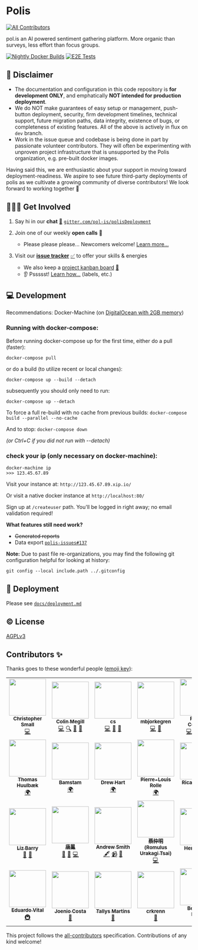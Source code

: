 # Polis
<!-- ALL-CONTRIBUTORS-BADGE:START - Do not remove or modify this section -->
[![All Contributors](https://img.shields.io/badge/all_contributors-28-orange.svg?style=flat-square)](#contributors-)
<!-- ALL-CONTRIBUTORS-BADGE:END -->
pol.is an AI powered sentiment gathering platform. More organic than surveys, less effort than focus groups.

<!-- Changes to badge text in URLs below, require changes to "name" value in .github/workflows/*.yml -->
[![Nightly Docker Builds](https://github.com/pol-is/polisServer/workflows/Nightly%20Docker%20Builds/badge.svg)][nightlies]
[![E2E Tests](https://github.com/pol-is/polisServer/workflows/E2E%20Tests/badge.svg)][e2e-tests]

   [nightlies]: https://hub.docker.com/u/polisdemo
   [e2e-tests]: https://github.com/pol-is/polisServer/actions?query=workflow%3A%22E2E+Tests%22

## :construction: Disclaimer

- The documentation and configuration in this code repository is **for development ONLY**,
and emphatically **NOT intended for production deployment**.
- We do NOT make guarantees of easy setup or management, push-button deployment, security,
firm development timelines, technical support, future migration paths, data integrity,
existence of bugs, or completeness of existing features.
All of the above is actively in flux on `dev` branch.
- Work in the issue queue and codebase is being done in part by passionate volunteer contributors.
They will often be experimenting with unproven project infrastructure that is unsupported by the Polis organization,
e.g. pre-built docker images.

Having said this, we are enthusiastic about your support in moving toward deployment-readiness.
We aspire to see future third-party deployments of polis as we cultivate a growing community of diverse contributors!
We look forward to working together :tada:

## 🙋🏾‍♀️ Get Involved

1. Say hi in our **chat** [:speech_balloon:][chat] [`gitter.com/pol-is/polisDeployment`][chat]
2. Join one of our weekly **open calls** :microphone:
    - Please please please... Newcomers welcome! [Learn more...][calls-about]
3. Visit our [**issue tracker**][issues] [:white_check_mark:][issues] to offer your skills & energies
    - We also keep a [project kanban board][board] [:checkered_flag:][board]
    - :ear: Pssssst! [Learn how...][contributing] (labels, etc.)

   [chat]: https://gitter.im/pol-is/polisDeployment
   [calls-about]: /CONTRIBUTING.md#telephone_receiver-open-calls
   [issues]: https://github.com/pol-is/polisServer/issues
   [board]: https://github.com/orgs/pol-is/projects/1
   [contributing]: /CONTRIBUTING.md#how-we-work

## 💻 Development

Recommendations: Docker-Machine (on [DigitalOcean with 2GB memory][do-tut])

   [do-tut]: https://www.digitalocean.com/community/tutorials/how-to-provision-and-manage-remote-docker-hosts-with-docker-machine-on-ubuntu-16-04


### Running with docker-compose:

Before running docker-compose up for the first time,
either do a pull (faster):

`docker-compose pull`

or do a build (to utilize recent or local changes):

`docker-compose up --build --detach`

subsequently you should only need to run:

`docker-compose up --detach`

To force a full re-build with no cache from previous builds:
`docker-compose build --parallel --no-cache`

And to stop:
`docker-compose down`

_(or Ctrl+C if you did not run with --detach)_

### check your ip (only necessary on docker-machine):
```
docker-machine ip
>>> 123.45.67.89
```

Visit your instance at: `http://123.45.67.89.xip.io/`

Or visit a native docker instance at `http://localhost:80/`

Sign up at `/createuser` path. You'll be logged in right away; no email validation required!

**What features still need work?**
- ~~Generated reports~~
- Data export [`polis-issues#137`](https://github.com/pol-is/polis-issues/issues/137)

**Note:** Due to past file re-organizations, you may find the following git configuration helpful for looking at history:

```
git config --local include.path ../.gitconfig
```

## 🚀 Deployment

Please see [`docs/deployment.md`](/docs/deployment.md)

## ©️  License

[AGPLv3](/LICENSE)

## Contributors ✨

Thanks goes to these wonderful people ([emoji key](https://allcontributors.org/docs/en/emoji-key)):

<!-- ALL-CONTRIBUTORS-LIST:START - Do not remove or modify this section -->
<!-- prettier-ignore-start -->
<!-- markdownlint-disable -->
<table>
  <tr>
    <td align="center"><a href="http://www.metasoarous.com"><img src="https://avatars3.githubusercontent.com/u/88556?v=4" width="100px;" alt=""/><br /><sub><b>Christopher Small</b></sub></a><br /><a href="https://github.com/pol-is-trial-balloon/polis/commits?author=metasoarous" title="Code">💻</a></td>
    <td align="center"><a href="https://pol.is"><img src="https://avatars3.githubusercontent.com/u/1770265?v=4" width="100px;" alt=""/><br /><sub><b>Colin Megill</b></sub></a><br /><a href="https://github.com/pol-is-trial-balloon/polis/commits?author=colinmegill" title="Code">💻</a> <a href="#fundingFinding-colinmegill" title="Funding Finding">🔍</a> <a href="#talk-colinmegill" title="Talks">📢</a> <a href="#business-colinmegill" title="Business development">💼</a></td>
    <td align="center"><a href="https://github.com/misscs"><img src="https://avatars1.githubusercontent.com/u/51812?v=4" width="100px;" alt=""/><br /><sub><b>cs</b></sub></a><br /><a href="https://github.com/pol-is-trial-balloon/polis/commits?author=misscs" title="Code">💻</a> <a href="https://github.com/pol-is-trial-balloon/polis/commits?author=misscs" title="Documentation">📖</a> <a href="#design-misscs" title="Design">🎨</a></td>
    <td align="center"><a href="https://github.com/mbjorkegren"><img src="https://avatars3.githubusercontent.com/u/2016166?v=4" width="100px;" alt=""/><br /><sub><b>mbjorkegren</b></sub></a><br /><a href="https://github.com/pol-is-trial-balloon/polis/commits?author=mbjorkegren" title="Code">💻</a> <a href="#question-mbjorkegren" title="Answering Questions">💬</a></td>
    <td align="center"><a href="http://nodescription.net"><img src="https://avatars2.githubusercontent.com/u/305339?v=4" width="100px;" alt=""/><br /><sub><b>Patrick Connolly</b></sub></a><br /><a href="https://github.com/pol-is-trial-balloon/polis/commits?author=patcon" title="Code">💻</a> <a href="#infra-patcon" title="Infrastructure (Hosting, Build-Tools, etc)">🚇</a> <a href="#talk-patcon" title="Talks">📢</a> <a href="https://github.com/pol-is-trial-balloon/polis/pulls?q=is%3Apr+reviewed-by%3Apatcon" title="Reviewed Pull Requests">👀</a></td>
    <td align="center"><a href="http://virgile-dev.github.io"><img src="https://avatars0.githubusercontent.com/u/11473995?v=4" width="100px;" alt=""/><br /><sub><b>virgile-dev</b></sub></a><br /><a href="#translation-virgile-dev" title="Translation">🌍</a> <a href="https://github.com/pol-is-trial-balloon/polis/issues?q=author%3Avirgile-dev" title="Bug reports">🐛</a></td>
    <td align="center"><a href="http://openconcept.ca"><img src="https://avatars0.githubusercontent.com/u/116832?v=4" width="100px;" alt=""/><br /><sub><b>Mike Gifford</b></sub></a><br /><a href="#a11y-mgifford" title="Accessibility">️️️️♿️</a></td>
  </tr>
  <tr>
    <td align="center"><a href="https://github.com/huulbaek"><img src="https://avatars0.githubusercontent.com/u/1862741?v=4" width="100px;" alt=""/><br /><sub><b>Thomas Huulbæk</b></sub></a><br /><a href="#translation-huulbaek" title="Translation">🌍</a></td>
    <td align="center"><a href="https://github.com/bamstam"><img src="https://avatars3.githubusercontent.com/u/9203888?v=4" width="100px;" alt=""/><br /><sub><b>Bamstam</b></sub></a><br /><a href="#translation-bamstam" title="Translation">🌍</a></td>
    <td align="center"><a href="https://github.com/drewhart"><img src="https://avatars0.githubusercontent.com/u/6105510?v=4" width="100px;" alt=""/><br /><sub><b>Drew Hart</b></sub></a><br /><a href="#translation-drewhart" title="Translation">🌍</a></td>
    <td align="center"><a href="http://www.societenumerique.gouv.fr"><img src="https://avatars3.githubusercontent.com/u/12126587?v=4" width="100px;" alt=""/><br /><sub><b>Pierre-Louis Rolle</b></sub></a><br /><a href="#translation-PLrolle" title="Translation">🌍</a></td>
    <td align="center"><a href="https://github.com/ricardopoppi"><img src="https://avatars3.githubusercontent.com/u/1162183?v=4" width="100px;" alt=""/><br /><sub><b>Ricardo Poppi</b></sub></a><br /><a href="#translation-ricardopoppi" title="Translation">🌍</a></td>
    <td align="center"><a href="https://linkedin.com/in/uzzal2k5"><img src="https://avatars0.githubusercontent.com/u/5254162?v=4" width="100px;" alt=""/><br /><sub><b>Md Shafiqul Islam</b></sub></a><br /><a href="#infra-uzzal2k5" title="Infrastructure (Hosting, Build-Tools, etc)">🚇</a></td>
    <td align="center"><a href="https://github.com/joel-zilliqa"><img src="https://avatars0.githubusercontent.com/u/56012934?v=4" width="100px;" alt=""/><br /><sub><b>Joel Lim</b></sub></a><br /><a href="https://github.com/pol-is-trial-balloon/polis/issues?q=author%3Ajoel-zilliqa" title="Bug reports">🐛</a></td>
  </tr>
  <tr>
    <td align="center"><a href="https://github.com/ebarry"><img src="https://avatars1.githubusercontent.com/u/161439?v=4" width="100px;" alt=""/><br /><sub><b>Liz Barry</b></sub></a><br /><a href="#talk-ebarry" title="Talks">📢</a> <a href="#blog-ebarry" title="Blogposts">📝</a></td>
    <td align="center"><a href="http://www.linkedin.com/in/tangaudrey"><img src="https://avatars1.githubusercontent.com/u/20723?v=4" width="100px;" alt=""/><br /><sub><b>唐鳳</b></sub></a><br /><a href="https://github.com/pol-is-trial-balloon/polis/issues?q=author%3Aaudreyt" title="Bug reports">🐛</a> <a href="#blog-audreyt" title="Blogposts">📝</a> <a href="https://github.com/pol-is-trial-balloon/polis/commits?author=audreyt" title="Code">💻</a></td>
    <td align="center"><a href="http://pol.is"><img src="https://avatars3.githubusercontent.com/u/8118319?v=4" width="100px;" alt=""/><br /><sub><b>Andrew Smith</b></sub></a><br /><a href="#content-ajsmitha7" title="Content">🖋</a> <a href="#video-ajsmitha7" title="Videos">📹</a> <a href="https://github.com/pol-is-trial-balloon/polis/issues?q=author%3Aajsmitha7" title="Bug reports">🐛</a></td>
    <td align="center"><a href="http://sais.tw/"><img src="https://avatars3.githubusercontent.com/u/2368060?v=4" width="100px;" alt=""/><br /><sub><b>蔡仲明 (Romulus Urakagi Tsai)</b></sub></a><br /><a href="https://github.com/pol-is-trial-balloon/polis/commits?author=urakagi" title="Code">💻</a></td>
    <td align="center"><a href="https://herman-wu.github.io/blogs/"><img src="https://avatars3.githubusercontent.com/u/10748637?v=4" width="100px;" alt=""/><br /><sub><b>Herman Wu </b></sub></a><br /><a href="https://github.com/pol-is-trial-balloon/polis/issues?q=author%3AHerman-Wu" title="Bug reports">🐛</a></td>
    <td align="center"><a href="http://kenwheeler.github.io"><img src="https://avatars2.githubusercontent.com/u/286616?v=4" width="100px;" alt=""/><br /><sub><b>Ken Wheeler</b></sub></a><br /><a href="https://github.com/pol-is-trial-balloon/polis/commits?author=kenwheeler" title="Code">💻</a></td>
    <td align="center"><a href="https://www.ime.usp.br/~dguedes/"><img src="https://avatars3.githubusercontent.com/u/7079397?v=4" width="100px;" alt=""/><br /><sub><b>Dylan Guedes</b></sub></a><br /><a href="https://github.com/pol-is-trial-balloon/polis/commits?author=DylanGuedes" title="Tests">⚠️</a></td>
  </tr>
  <tr>
    <td align="center"><a href="https://linktr.ee/vital.edu"><img src="https://avatars0.githubusercontent.com/u/5282301?v=4" width="100px;" alt=""/><br /><sub><b>Eduardo Vital</b></sub></a><br /><a href="#infra-vital-edu" title="Infrastructure (Hosting, Build-Tools, etc)">🚇</a></td>
    <td align="center"><a href="http://joenio.me"><img src="https://avatars0.githubusercontent.com/u/44172?v=4" width="100px;" alt=""/><br /><sub><b>Joenio Costa</b></sub></a><br /><a href="https://github.com/pol-is-trial-balloon/polis/commits?author=joenio" title="Documentation">📖</a></td>
    <td align="center"><a href="https://github.com/tallysmartins"><img src="https://avatars3.githubusercontent.com/u/3032943?v=4" width="100px;" alt=""/><br /><sub><b>Tallys Martins</b></sub></a><br /><a href="https://github.com/pol-is-trial-balloon/polis/issues?q=author%3Atallysmartins" title="Bug reports">🐛</a></td>
    <td align="center"><a href="https://github.com/crkrenn"><img src="https://avatars2.githubusercontent.com/u/6069975?v=4" width="100px;" alt=""/><br /><sub><b>crkrenn</b></sub></a><br /><a href="https://github.com/pol-is-trial-balloon/polis/pulls?q=is%3Apr+reviewed-by%3Acrkrenn" title="Reviewed Pull Requests">👀</a></td>
    <td align="center"><a href="https://sudo-science.com"><img src="https://avatars0.githubusercontent.com/u/35609?v=4" width="100px;" alt=""/><br /><sub><b>Benjamin Rosas</b></sub></a><br /><a href="https://github.com/pol-is-trial-balloon/polis/pulls?q=is%3Apr+reviewed-by%3AballPointPenguin" title="Reviewed Pull Requests">👀</a></td>
    <td align="center"><a href="http://onchain.consulting"><img src="https://avatars3.githubusercontent.com/u/6291612?v=4" width="100px;" alt=""/><br /><sub><b>Kenny Rowe</b></sub></a><br /><a href="https://github.com/pol-is-trial-balloon/polis/issues?q=author%3Akennyrowe" title="Bug reports">🐛</a></td>
    <td align="center"><a href="https://triumphtech.io"><img src="https://avatars1.githubusercontent.com/u/9715064?v=4" width="100px;" alt=""/><br /><sub><b>James Barlow</b></sub></a><br /><a href="https://github.com/pol-is-trial-balloon/polis/issues?q=author%3AJdesk" title="Bug reports">🐛</a></td>
  </tr>
</table>

<!-- markdownlint-enable -->
<!-- prettier-ignore-end -->
<!-- ALL-CONTRIBUTORS-LIST:END -->

This project follows the [all-contributors](https://github.com/all-contributors/all-contributors) specification. Contributions of any kind welcome!